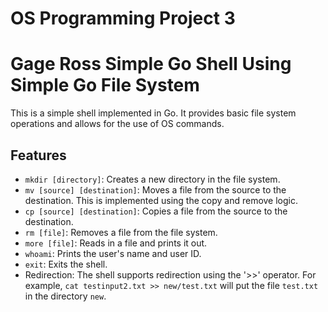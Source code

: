 # OS Programming Project 3
# Gage Ross Simple Go Shell Using Simple Go File System

This is a simple shell implemented in Go. It provides basic file system operations and allows for the use of OS commands.

## Features

- `mkdir [directory]`: Creates a new directory in the file system.
- `mv [source] [destination]`: Moves a file from the source to the destination. This is implemented using the copy and remove logic.
- `cp [source] [destination]`: Copies a file from the source to the destination.
- `rm [file]`: Removes a file from the file system.
- `more [file]`: Reads in a file and prints it out.
- `whoami`: Prints the user's name and user ID.
- `exit`: Exits the shell.
- Redirection: The shell supports redirection using the '>>' operator. For example, `cat testinput2.txt >> new/test.txt` will put the file `test.txt` in the directory `new`.
